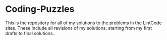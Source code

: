 # Coding-Puzzles

This is the repository for all of my solutions to the problems in the LintCode sites. These include all revisions of my solutions, starting from my first drafts to final solutions.
